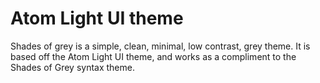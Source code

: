 # Atom Light UI theme

Shades of grey is a simple, clean, minimal, low contrast, grey theme. It is based off the Atom Light UI theme, and works as a compliment to the Shades of Grey syntax theme.
